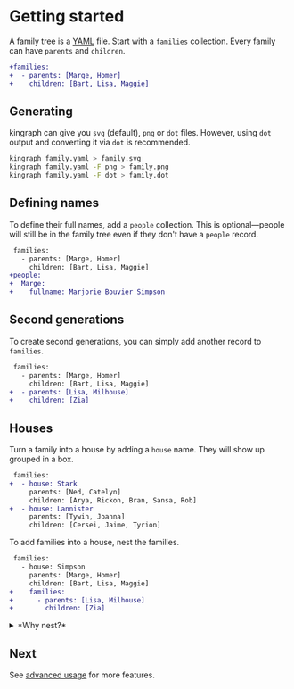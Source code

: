 # Getting started

A family tree is a [YAML](http://yaml.org/) file. Start with a `families` collection. Every family can have `parents` and `children`.

```diff
+families:
+  - parents: [Marge, Homer]
+    children: [Bart, Lisa, Maggie]
```

## Generating

kingraph can give you `svg` (default), `png` or `dot` files. However, using `dot` output and converting it via `dot` is recommended.

```sh
kingraph family.yaml > family.svg
kingraph family.yaml -F png > family.png
kingraph family.yaml -F dot > family.dot
```

## Defining names

To define their full names, add a `people` collection. This is optional—people will still be in the family tree even if they don't have a `people` record.

```diff
 families:
   - parents: [Marge, Homer]
     children: [Bart, Lisa, Maggie]
+people:
+  Marge:
+    fullname: Marjorie Bouvier Simpson
```

## Second generations

To create second generations, you can simply add another record to `families`.

```diff
 families:
   - parents: [Marge, Homer]
     children: [Bart, Lisa, Maggie]
+  - parents: [Lisa, Milhouse]
+    children: [Zia]
```

## Houses

Turn a family into a house by adding a `house` name. They will show up grouped in a box.

```diff
 families:
+  - house: Stark
     parents: [Ned, Catelyn]
     children: [Arya, Rickon, Bran, Sansa, Rob]
+  - house: Lannister
     parents: [Tywin, Joanna]
     children: [Cersei, Jaime, Tyrion]
```

To add families into a house, nest the families.

```diff
 families:
   - house: Simpson
     parents: [Marge, Homer]
     children: [Bart, Lisa, Maggie]
+    families:
+      - parents: [Lisa, Milhouse]
+        children: [Zia]
```

<details>
<summary>*Why nest?*</summary>

Families can be placed as sub-families of another families. This is more of a visual designation rather than a semantic one. If the parent family is a "house", then the sub-families will show up in the same house.

It also helps to untangle your YAML file.
</details>

## Next

See [advanced usage](advanced.md) for more features.
